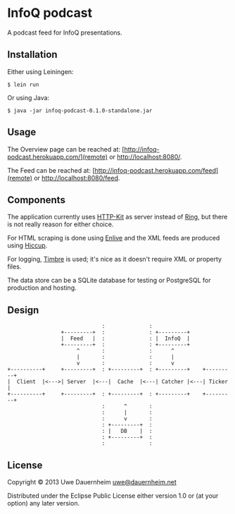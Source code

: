 # InfoQ podcast

A podcast feed for InfoQ presentations.

## Installation

Either using Leiningen:

    $ lein run

Or using Java:

    $ java -jar infoq-podcast-0.1.0-standalone.jar

## Usage

The Overview page can be reached at:
[http://infoq-podcast.herokuapp.com/](remote) or
[http://localhost:8080/](local).

The Feed can be reached at: [http://infoq-podcast.herokuapp.com/feed](remote)
 or [http://localhost:8080/feed](local).

## Components

The application currently uses
[HTTP-Kit](https://github.com/http-kit/http-kit) as server instead of
[Ring](https://github.com/ring-clojure/ring), but there is not really reason
for either choice.

For HTML scraping is done using [Enlive](https://github.com/cgrand/enlive)
and the XML feeds are produced using
[Hiccup](https://github.com/weavejester/hiccup).

For logging, [Timbre](https://github.com/ptaoussanis/timbre) is used; it's
nice as it doesn't require XML or property files.

The data store can be a SQLite database for testing or PostgreSQL for
production and hosting.

## Design

                                  :              :
                     +---------+  :              : +---------+
                     |  Feed   |  :              : |  InfoQ  |
                     +---------+  :              : +---------+
                          ^       :              :      ^
                          |       :              :      |
                          v       :              :      v
    +----------+     +---------+  : +---------+  : +---------+    +---------+
    |  Client  |<--->| Server  |<---|  Cache  |<---| Catcher |<---| Ticker  |
    +----------+     +---------+  : +---------+  : +---------+    +---------+
                                  :      ^       :
                                  :      |       :
                                  :      v       :
                                  : +---------+  :
                                  : |   DB    |  :
                                  : +---------+  :
                                  :              :

## License

Copyright © 2013 Uwe Dauernheim <uwe@dauernheim.net>

Distributed under the Eclipse Public License either version 1.0 or (at your
option) any later version.
